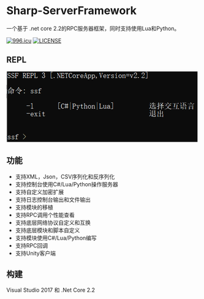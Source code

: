 # Sharp-ServerFramework
一个基于 .net core 2.2的RPC服务器框架，同时支持使用Lua和Python。

[![996.icu](https://img.shields.io/badge/link-996.icu-red.svg)](https://996.icu)
[![LICENSE](https://img.shields.io/badge/license-Anti%20996-blue.svg)](https://github.com/996icu/996.ICU/blob/master/LICENSE)

## REPL
![GitHub Logo](/Images/REPL.png)

## 功能
* 支持XML，Json，CSV序列化和反序列化
* 支持控制台使用C#/Lua/Python操作服务器
* 支持自定义加密扩展
* 支持日志控制台输出和文件输出
* 支持模块的移植
* 支持RPC调用个性能查看
* 支持底层网络协议自定义和互换
* 支持底层模块和脚本自定义
* 支持模块使用C#/Lua/Python编写
* 支持RPC回调
* 支持Unity客户端

## 构建
Visual Studio 2017 和 .Net Core 2.2
